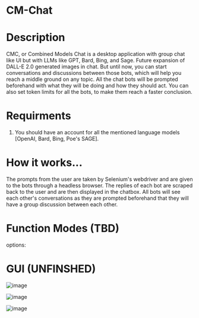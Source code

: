 # CM-Chat
# Description
CMC, or Combined Models Chat is a desktop application with group chat like UI but with LLMs like GPT, Bard, Bing, and Sage. Future expansion of DALL-E 2.0 generated images in chat. But until now, you can start conversations and discussions between those bots, which will help you reach a middle ground on any topic. All the chat bots will be prompted beforehand with what they will be doing and how they should act. You can also set token limits for all the bots, to make them reach a faster conclusion.

# Requirments
1. You should have an account for all the mentioned language models [OpenAI, Bard, Bing, Poe's SAGE].

# How it works...
The prompts from the user are taken by Selenium's webdriver and are given to the bots through a headless browser. The replies of each bot are scraped back to the user and are then displayed in the chatbox. All bots will see each other's conversations as they are prompted beforehand that they will have a group discussion between each other.

# Function Modes (TBD)
options:
# GUI (UNFINSHED)

![image](https://github.com/JoeFarag-00/CM-Chat/assets/88057098/2106741a-68c4-4534-87ac-6caeb1c43888)

![image](https://github.com/JoeFarag-00/CM-Chat/assets/88057098/a5bb9d3a-cc4d-4416-9953-fe9740ce3402)

![image](https://github.com/JoeFarag-00/CM-Chat/assets/88057098/257f14ec-f957-4b90-891b-7812b311f4c6)
